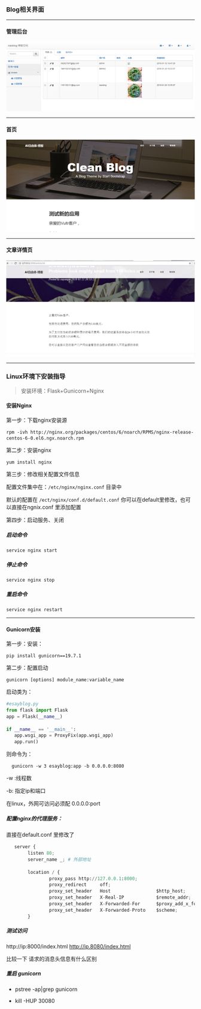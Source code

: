 

### Blog相关界面 
----

#### 管理后台
![后台](./res/001.png)

----

#### 首页
![首页](./res/002.png)

----

#### 文章详情页
![文章页](./res/003.png)

----

### Linux环境下安装指导

> 安装环境：Flask+Gunicorn+Nginx 

#### 安装Nginx

第一步：下载nginx安装源

 ```
 rpm -ivh http://nginx.org/packages/centos/6/noarch/RPMS/nginx-release-centos-6-0.el6.ngx.noarch.rpm
 ```

第二步：安装nginx
```
yum install nginx
```

第三步：修改相关配置文件信息

配置文件集中在：``/etc/nginx/nginx.conf`` 目录中

默认的配置在 ``/ect/nginx/conf.d/default.conf``
你可以在default里修改，也可以直接在ngnix.conf 里添加配置

第四步：启动服务、关闭

##### 启动命令    
```
service nginx start 
```
   
##### 停止命令    
```
service nginx stop 
```
   
##### 重启命令    
```
service nginx restart 
```
----

####  Gunicorn安装

第一步：安装：
```
pip install gunicorn==19.7.1
```
    
第二步：配置启动
```
gunicorn [options] module_name:variable_name
```
    
启动类为：
 ```python
 #esayblog.py
 from flask import Flask
 app = Flask(__name__)

 if __name__ == '__main__':
    app.wsgi_app = ProxyFix(app.wsgi_app)
    app.run()
 ```

 则命令为：
 ```
   gunicorn -w 3 esayblog:app -b 0.0.0.0:8080
  ```

 -w :线程数

 -b: 指定ip和端口

 在linux，外网可访问必须配 0.0.0.0:port

##### 配置nginx的代理服务：
直接在default.conf 里修改了
```python
   server {
        listen 80;
        server_name _; # 外部地址

        location / {
                proxy_pass http://127.0.0.1:8000;
                proxy_redirect     off;
                proxy_set_header   Host                 $http_host;
                proxy_set_header   X-Real-IP            $remote_addr;
                proxy_set_header   X-Forwarded-For      $proxy_add_x_forwarded_for;
                proxy_set_header   X-Forwarded-Proto    $scheme;
        }
```

##### 测试访问

http://ip:8000/index.html
http://ip.8080/index.html

比较一下 请求的消息头信息有什么区别

##### 重启 gunicorn
+ pstree -ap|grep gunicorn

+ kill -HUP 30080
